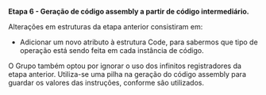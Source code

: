 **Etapa 6 - Geração de código assembly a partir de código intermediário.**

Alterações em estruturas da etapa anterior consistiram em:
- Adicionar um novo atributo à estrutura Code, para sabermos que tipo de operação está sendo feita em cada instância de código.

O Grupo também optou por ignorar o uso dos infinitos registradores da etapa anterior. Utiliza-se uma pilha na geração do código assembly para guardar os valores das instruções, conforme são utilizados.

